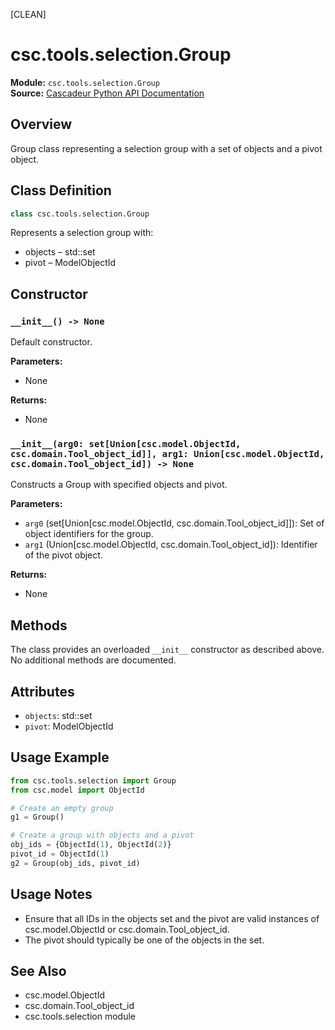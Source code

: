 [CLEAN]
<!-- Cleaned by batch script 2025-08-22 23:46 | Original: 13bf58a3 -->

# csc.tools.selection.Group

**Module:** `csc.tools.selection.Group`  
**Source:** [Cascadeur Python API Documentation](https://cascadeur.com/python-api/_generate/csc.tools.selection.Group.html)

## Overview

Group class representing a selection group with a set of objects and a pivot object.

## Class Definition

```python
class csc.tools.selection.Group
```

Represents a selection group with:
- objects – std::set<ModelObjectId>
- pivot – ModelObjectId

## Constructor

### `__init__() -> None`

Default constructor.

**Parameters:**
- None

**Returns:**
- None

### `__init__(arg0: set[Union[csc.model.ObjectId, csc.domain.Tool_object_id]], arg1: Union[csc.model.ObjectId, csc.domain.Tool_object_id]) -> None`

Constructs a Group with specified objects and pivot.

**Parameters:**
- `arg0` (set[Union[csc.model.ObjectId, csc.domain.Tool_object_id]]): Set of object identifiers for the group.
- `arg1` (Union[csc.model.ObjectId, csc.domain.Tool_object_id]): Identifier of the pivot object.

**Returns:**
- None

## Methods

The class provides an overloaded `__init__` constructor as described above. No additional methods are documented.

## Attributes

- `objects`: std::set<ModelObjectId>
- `pivot`: ModelObjectId

## Usage Example

```python
from csc.tools.selection import Group
from csc.model import ObjectId

# Create an empty group
g1 = Group()

# Create a group with objects and a pivot
obj_ids = {ObjectId(1), ObjectId(2)}
pivot_id = ObjectId(1)
g2 = Group(obj_ids, pivot_id)
```

## Usage Notes

- Ensure that all IDs in the objects set and the pivot are valid instances of csc.model.ObjectId or csc.domain.Tool_object_id.
- The pivot should typically be one of the objects in the set.

## See Also

- csc.model.ObjectId
- csc.domain.Tool_object_id
- csc.tools.selection module